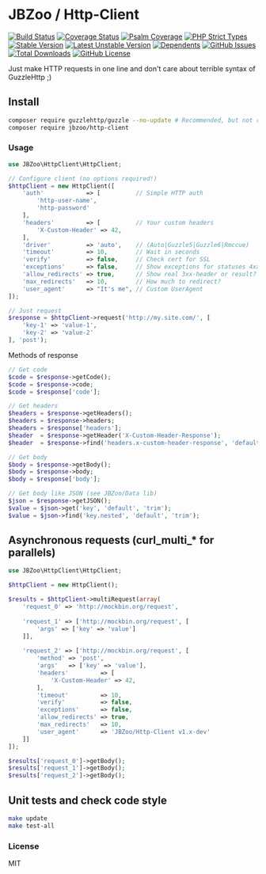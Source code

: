 # JBZoo / Http-Client

[![Build Status](https://travis-ci.org/JBZoo/Http-Client.svg)](https://travis-ci.org/JBZoo/Http-Client)    [![Coverage Status](https://coveralls.io/repos/JBZoo/Http-Client/badge.svg)](https://coveralls.io/github/JBZoo/Http-Client)    [![Psalm Coverage](https://shepherd.dev/github/JBZoo/Http-Client/coverage.svg)](https://shepherd.dev/github/JBZoo/Http-Client)    [![PHP Strict Types](https://img.shields.io/badge/strict__types-%3D1-brightgreen)](https://www.php.net/manual/en/language.types.declarations.php#language.types.declarations.strict)    
[![Stable Version](https://poser.pugx.org/jbzoo/http-client/version)](https://packagist.org/packages/jbzoo/http-client)    [![Latest Unstable Version](https://poser.pugx.org/jbzoo/http-client/v/unstable)](https://packagist.org/packages/jbzoo/http-client)    [![Dependents](https://poser.pugx.org/jbzoo/http-client/dependents)](https://packagist.org/packages/jbzoo/http-client/dependents?order_by=downloads)    [![GitHub Issues](https://img.shields.io/github/issues/jbzoo/http-client)](https://github.com/JBZoo/Http-Client/issues)    [![Total Downloads](https://poser.pugx.org/jbzoo/http-client/downloads)](https://packagist.org/packages/jbzoo/http-client/stats)    [![GitHub License](https://img.shields.io/github/license/jbzoo/http-client)](https://github.com/JBZoo/Http-Client/blob/master/LICENSE)



Just make HTTP requests in one line and don't care about terrible syntax of GuzzleHttp ;)


## Install
```sh
composer require guzzlehttp/guzzle --no-update # Recommended, but not required
composer require jbzoo/http-client
```

### Usage
```php
use JBZoo\HttpClient\HttpClient;

// Configure client (no options required!)
$httpClient = new HttpClient([
    'auth'            => [          // Simple HTTP auth
        'http-user-name',
        'http-password'
    ],
    'headers'         => [          // Your custom headers
        'X-Custom-Header' => 42,
    ],
    'driver'          => 'auto',    // (Auto|Guzzle5|Guzzle6|Rmccue)
    'timeout'         => 10,        // Wait in seconds
    'verify'          => false,     // Check cert for SSL
    'exceptions'      => false,     // Show exceptions for statuses 4xx and 5xx
    'allow_redirects' => true,      // Show real 3xx-header or result?
    'max_redirects'   => 10,        // How much to redirect?
    'user_agent'      => "It's me", // Custom UserAgent
]);

// Just request
$response = $httpClient->request('http://my.site.com/', [
    'key-1' => 'value-1',
    'key-2' => 'value-2'
], 'post');
```

Methods of response
```php
// Get code
$code = $response->getCode();
$code = $response->code;
$code = $response['code'];

// Get headers
$headers = $response->getHeaders();
$headers = $response->headers;
$headers = $response['headers'];
$header  = $response->getHeader('X-Custom-Header-Response');
$header  = $response->find('headers.x-custom-header-response', 'default-value', 'trim');

// Get body
$body = $response->getBody();
$body = $response->body;
$body = $response['body'];

// Get body like JSON (see JBZoo/Data lib)
$json = $response->getJSON();
$value = $json->get('key', 'default', 'trim');
$value = $json->find('key.nested', 'default', 'trim');
```


## Asynchronous requests (curl_multi_* for parallels)

```php
use JBZoo\HttpClient\HttpClient;

$httpClient = new HttpClient();

$results = $httpClient->multiRequest(array(
    'request_0' => 'http://mockbin.org/request',
    
    'request_1' => ['http://mockbin.org/request', [
        'args' => ['key' => 'value']
    ]],
    
    'request_2' => ['http://mockbin.org/request', [
        'method' => 'post',
        'args'   => ['key' => 'value'],
        'headers'         => [
            'X-Custom-Header' => 42,
        ],
        'timeout'         => 10,
        'verify'          => false,
        'exceptions'      => false,
        'allow_redirects' => true,
        'max_redirects'   => 10, 
        'user_agent'      => 'JBZoo/Http-Client v1.x-dev'
    ]]
]);

$results['request_0']->getBody(); 
$results['request_1']->getBody(); 
$results['request_2']->getBody();
```

## Unit tests and check code style
```sh
make update
make test-all
```

### License

MIT
